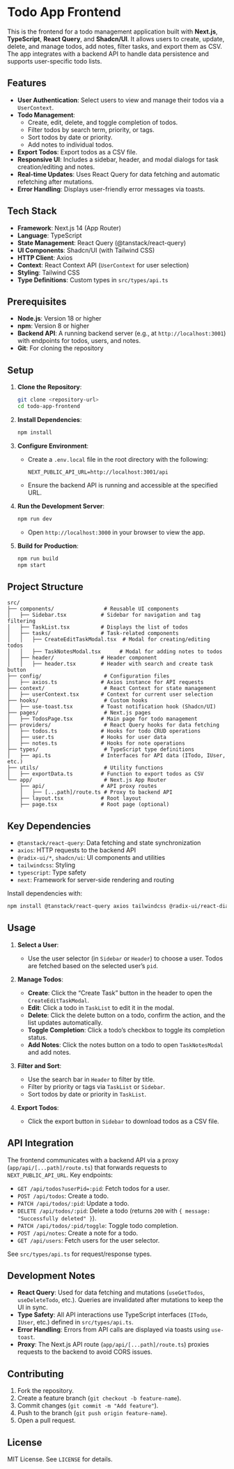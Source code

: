 # Todo App Frontend

This is the frontend for a todo management application built with **Next.js**, **TypeScript**, **React Query**, and **Shadcn/UI**. It allows users to create, update, delete, and manage todos, add notes, filter tasks, and export them as CSV. The app integrates with a backend API to handle data persistence and supports user-specific todo lists.

## Features

- **User Authentication**: Select users to view and manage their todos via a `UserContext`.
- **Todo Management**:
  - Create, edit, delete, and toggle completion of todos.
  - Filter todos by search term, priority, or tags.
  - Sort todos by date or priority.
  - Add notes to individual todos.
- **Export Todos**: Export todos as a CSV file.
- **Responsive UI**: Includes a sidebar, header, and modal dialogs for task creation/editing and notes.
- **Real-time Updates**: Uses React Query for data fetching and automatic refetching after mutations.
- **Error Handling**: Displays user-friendly error messages via toasts.

## Tech Stack

- **Framework**: Next.js 14 (App Router)
- **Language**: TypeScript
- **State Management**: React Query (@tanstack/react-query)
- **UI Components**: Shadcn/UI (with Tailwind CSS)
- **HTTP Client**: Axios
- **Context**: React Context API (`UserContext` for user selection)
- **Styling**: Tailwind CSS
- **Type Definitions**: Custom types in `src/types/api.ts`

## Prerequisites

- **Node.js**: Version 18 or higher
- **npm**: Version 8 or higher
- **Backend API**: A running backend server (e.g., at `http://localhost:3001`) with endpoints for todos, users, and notes.
- **Git**: For cloning the repository

## Setup

1. **Clone the Repository**:
   ```bash
   git clone <repository-url>
   cd todo-app-frontend
   ```

2. **Install Dependencies**:
   ```bash
   npm install
   ```

3. **Configure Environment**:
   - Create a `.env.local` file in the root directory with the following:
     ```env
     NEXT_PUBLIC_API_URL=http://localhost:3001/api
     ```
   - Ensure the backend API is running and accessible at the specified URL.

4. **Run the Development Server**:
   ```bash
   npm run dev
   ```
   - Open `http://localhost:3000` in your browser to view the app.

5. **Build for Production**:
   ```bash
   npm run build
   npm start
   ```

## Project Structure

```
src/
├── components/                # Reusable UI components
│   ├── Sidebar.tsx           # Sidebar for navigation and tag filtering
│   ├── TaskList.tsx          # Displays the list of todos
│   ├── tasks/                # Task-related components
│   │   ├── CreateEditTaskModal.tsx  # Modal for creating/editing todos
│   │   ├── TaskNotesModal.tsx      # Modal for adding notes to todos
│   ├── header/               # Header component
│   │   ├── header.tsx        # Header with search and create task button
├── config/                    # Configuration files
│   ├── axios.ts              # Axios instance for API requests
├── context/                   # React Context for state management
│   ├── userContext.tsx       # Context for current user selection
├── hooks/                     # Custom hooks
│   ├── use-toast.tsx         # Toast notification hook (Shadcn/UI)
├── pages/                     # Next.js pages
│   ├── TodosPage.tsx         # Main page for todo management
├── providers/                 # React Query hooks for data fetching
│   ├── todos.ts              # Hooks for todo CRUD operations
│   ├── user.ts               # Hooks for user data
│   ├── notes.ts              # Hooks for note operations
├── types/                     # TypeScript type definitions
│   ├── api.ts                # Interfaces for API data (ITodo, IUser, etc.)
├── utils/                     # Utility functions
│   ├── exportData.ts         # Function to export todos as CSV
└── app/                       # Next.js App Router
    ├── api/                  # API proxy routes
    │   ├── [...path]/route.ts # Proxy to backend API
    ├── layout.tsx            # Root layout
    ├── page.tsx              # Root page (optional)
```

## Key Dependencies

- `@tanstack/react-query`: Data fetching and state synchronization
- `axios`: HTTP requests to the backend API
- `@radix-ui/*`, `shadcn/ui`: UI components and utilities
- `tailwindcss`: Styling
- `typescript`: Type safety
- `next`: Framework for server-side rendering and routing

Install dependencies with:
```bash
npm install @tanstack/react-query axios tailwindcss @radix-ui/react-dialog @radix-ui/react-toast next typescript
```

## Usage

1. **Select a User**:
   - Use the user selector (in `Sidebar` or `Header`) to choose a user. Todos are fetched based on the selected user’s `pid`.

2. **Manage Todos**:
   - **Create**: Click the “Create Task” button in the header to open the `CreateEditTaskModal`.
   - **Edit**: Click a todo in `TaskList` to edit it in the modal.
   - **Delete**: Click the delete button on a todo, confirm the action, and the list updates automatically.
   - **Toggle Completion**: Click a todo’s checkbox to toggle its completion status.
   - **Add Notes**: Click the notes button on a todo to open `TaskNotesModal` and add notes.

3. **Filter and Sort**:
   - Use the search bar in `Header` to filter by title.
   - Filter by priority or tags via `TaskList` or `Sidebar`.
   - Sort todos by date or priority in `TaskList`.

4. **Export Todos**:
   - Click the export button in `Sidebar` to download todos as a CSV file.

## API Integration

The frontend communicates with a backend API via a proxy (`app/api/[...path]/route.ts`) that forwards requests to `NEXT_PUBLIC_API_URL`. Key endpoints:

- `GET /api/todos?userPid=:pid`: Fetch todos for a user.
- `POST /api/todos`: Create a todo.
- `PATCH /api/todos/:pid`: Update a todo.
- `DELETE /api/todos/:pid`: Delete a todo (returns `200` with `{ message: "Successfully deleted" }`).
- `PATCH /api/todos/:pid/toggle`: Toggle todo completion.
- `POST /api/notes`: Create a note for a todo.
- `GET /api/users`: Fetch users for the user selector.

See `src/types/api.ts` for request/response types.

## Development Notes

- **React Query**: Used for data fetching and mutations (`useGetTodos`, `useDeleteTodo`, etc.). Queries are invalidated after mutations to keep the UI in sync.
- **Type Safety**: All API interactions use TypeScript interfaces (`ITodo`, `IUser`, etc.) defined in `src/types/api.ts`.
- **Error Handling**: Errors from API calls are displayed via toasts using `use-toast`.
- **Proxy**: The Next.js API route (`app/api/[...path]/route.ts`) proxies requests to the backend to avoid CORS issues.


## Contributing

1. Fork the repository.
2. Create a feature branch (`git checkout -b feature-name`).
3. Commit changes (`git commit -m "Add feature"`).
4. Push to the branch (`git push origin feature-name`).
5. Open a pull request.

## License

MIT License. See `LICENSE` for details.